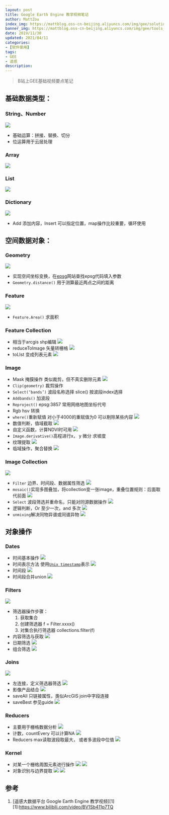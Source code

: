 ```yaml
---
layout: post
title: Google Earth Engine 教学视频笔记
author: MattZou
index_img: https://mattblog.oss-cn-beijing.aliyuncs.com/img/gee/solution_earth.jpg/bg
banner_img: https://mattblog.oss-cn-beijing.aliyuncs.com/img/gee/tools_laptop.jpg/bg
date: 2019/11/30
updated: 2021/04/11
categories: 
- [软件使用]
tags:
- GEE
- 遥感
description:
---
```


> B站上GEE基础视频要点笔记
<!-- more -->

## 基础数据类型：
### String、Number
![](https://mattblog.oss-cn-beijing.aliyuncs.com/img/gee/gee1.png/pic)
- 基础运算：拼接、替换、切分
- 位运算用于云层处理
### Array
![](https://mattblog.oss-cn-beijing.aliyuncs.com/img/gee/gee2.png/pic)
### List
![](https://mattblog.oss-cn-beijing.aliyuncs.com/img/gee/gee3.png/pic)
### Dictionary
![](https://mattblog.oss-cn-beijing.aliyuncs.com/img/gee/gee4.png/pic)
- Add 添加内容，Insert 可以指定位置，map操作比较重要，循环使用

## 空间数据对象：
### Geometry
![](https://mattblog.oss-cn-beijing.aliyuncs.com/img/gee/gee5.png/pic)
- 实现空间坐标变换，在[epsg](https://epsg.io/)网站查找epsg代码填入参数
- `Geometry.distance()`  用于测算最近两点之间的距离
### Feature
![](https://mattblog.oss-cn-beijing.aliyuncs.com/img/gee/gee6.png/pic)
- `Feature.Area()` 求面积
### Feature Collection
-  相当于arcgis shp编辑
![](https://mattblog.oss-cn-beijing.aliyuncs.com/img/gee/gee7.png/pic)
-  reduceToImage 矢量转栅格
![](https://mattblog.oss-cn-beijing.aliyuncs.com/img/gee/gee8.png/pic)
-  toLIst 变成列表元素
![](https://mattblog.oss-cn-beijing.aliyuncs.com/img/gee/gee9.png/pic)
### Image
- Mask  掩膜操作  类似裁剪，但不真实删除元素
![](https://mattblog.oss-cn-beijing.aliyuncs.com/img/gee/gee10.png/pic)
-  `Clip(geometry)`  裁剪操作
- `Select(‘bands’)`  波段名称选择   slice()  按波段index选择
- `Addbands()` 加波段
- `Reproject()`  epsg:3857 常用网络地图坐标代号
- Rgb hsv 转换
- `where()`重新赋值  对小于4000的重赋值为0  可以剔除某些内容
![](https://mattblog.oss-cn-beijing.aliyuncs.com/img/gee/gee11.png/pic)
- 数值判断，值域截取
![](https://mattblog.oss-cn-beijing.aliyuncs.com/img/gee/gee12.png/pic)
- 自定义函数，计算NDVI时可用
![](https://mattblog.oss-cn-beijing.aliyuncs.com/img/gee/gee13.png/pic)
- `Image.derivative()`高程进行x， y 微分 求坡度
- 纹理提取
![](https://mattblog.oss-cn-beijing.aliyuncs.com/img/gee/gee14.png/pic)
- 临域操作，聚合替换
![](https://mattblog.oss-cn-beijing.aliyuncs.com/img/gee/gee15.png/pic)
### Image Collection
![](https://mattblog.oss-cn-beijing.aliyuncs.com/img/gee/gee16.png/pic)
- `Filter` 边界、时间段、数据属性筛选
![](https://mattblog.oss-cn-beijing.aliyuncs.com/img/gee/gee17.png/pic)
- `mosaic()`实现多图叠加，将collection变一张image，重叠位置规则：后面取代前面
![](https://mattblog.oss-cn-beijing.aliyuncs.com/img/gee/gee18.png/pic)
- `Select` 波段筛选并重命名，只能对同源数据操作
![](https://mattblog.oss-cn-beijing.aliyuncs.com/img/gee/gee19.png/pic)
- 逻辑判断，Or 至少一次，and 多次
![](https://mattblog.oss-cn-beijing.aliyuncs.com/img/gee/gee20.png/pic)
-  `unmixing`解决同物异谱或同谱异物
![](https://mattblog.oss-cn-beijing.aliyuncs.com/img/gee/gee21.png/pic)

## 对象操作
### Dates
- 时间基本操作
![](https://mattblog.oss-cn-beijing.aliyuncs.com/img/gee/gee22.png/pic)
- 时间表示方法
使用[`Unix timestamp`](https://www.unixtimestamp.com/)表示
![](https://mattblog.oss-cn-beijing.aliyuncs.com/img/gee/gee23.png/pic)
- 时间段
![](https://mattblog.oss-cn-beijing.aliyuncs.com/img/gee/gee24.png/pic)
- 时间段合并union
![](https://mattblog.oss-cn-beijing.aliyuncs.com/img/gee/gee25.png/pic)

### Filters
![](https://mattblog.oss-cn-beijing.aliyuncs.com/img/gee/gee26.png/pic)
- 筛选器操作步骤：
	1. 获取集合
	2. 创建筛选器  f = Filter.xxxx()
	3. 对集合执行筛选器 collections.filter(f)
- 内容筛选与获取
![](https://mattblog.oss-cn-beijing.aliyuncs.com/img/gee/gee27.png/pic)
- 日期筛选
![](https://mattblog.oss-cn-beijing.aliyuncs.com/img/gee/gee28.png/pic)
- 组合筛选
![](https://mattblog.oss-cn-beijing.aliyuncs.com/img/gee/gee29.png/pic)
### Joins
![](https://mattblog.oss-cn-beijing.aliyuncs.com/img/gee/gee30.png/pic)
- 左连接，定义筛选器筛选
![](https://mattblog.oss-cn-beijing.aliyuncs.com/img/gee/gee31.png/pic)
- 影像产品结合
![](https://mattblog.oss-cn-beijing.aliyuncs.com/img/gee/gee32.png/pic)
- saveAll 只链接属性，类似ArcGIS join中字段连接
- saveBest 参见guide
![](https://mattblog.oss-cn-beijing.aliyuncs.com/img/gee/gee33.png/pic)

### Reducers
- 主要用于栅格数据分析
![](https://mattblog.oss-cn-beijing.aliyuncs.com/img/gee/gee34.png/pic)
- 计数，countEvery 可以计算NA
![](https://mattblog.oss-cn-beijing.aliyuncs.com/img/gee/gee35.png/pic)
- Reducers  max读取波段取最大， 或者多波段中位值
![](https://mattblog.oss-cn-beijing.aliyuncs.com/img/gee/gee36.png/pic)
### Kernel
- 对某一个栅格周围元素进行操作
![](https://mattblog.oss-cn-beijing.aliyuncs.com/img/gee/gee37.png/pic)
![](https://mattblog.oss-cn-beijing.aliyuncs.com/img/gee/gee38.png/pic)
-  对象识别与边界提取
![](https://mattblog.oss-cn-beijing.aliyuncs.com/img/gee/gee39.png/pic)
![](https://mattblog.oss-cn-beijing.aliyuncs.com/img/gee/gee40.png/pic)


## 参考

1. [遥感大数据平台 Google Earth Engine 教学视频][1]
[1]:https://www.bilibili.com/video/BV1Sb411p7TQ